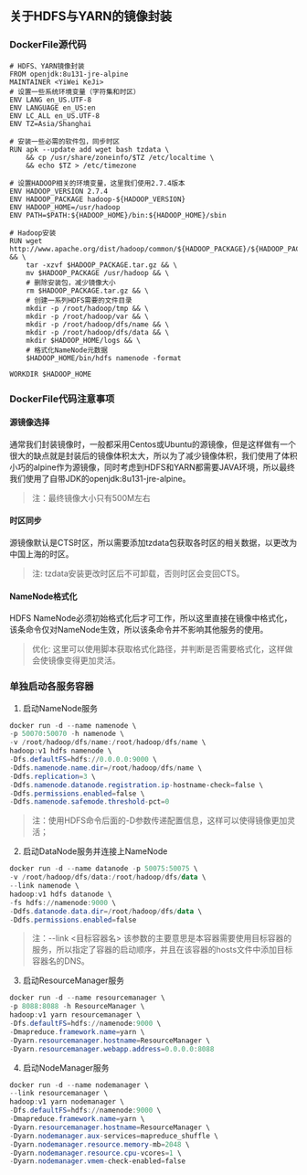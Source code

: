 ## 关于HDFS与YARN的镜像封装

### DockerFile源代码
```
# HDFS、YARN镜像封装
FROM openjdk:8u131-jre-alpine
MAINTAINER <YiWei KeJi>
# 设置一些系统环境变量（字符集和时区）
ENV LANG en_US.UTF-8
ENV LANGUAGE en_US:en
ENV LC_ALL en_US.UTF-8
ENV TZ=Asia/Shanghai

# 安装一些必需的软件包，同步时区
RUN apk --update add wget bash tzdata \
    && cp /usr/share/zoneinfo/$TZ /etc/localtime \
    && echo $TZ > /etc/timezone
    
# 设置HADOOP相关的环境变量，这里我们使用2.7.4版本
ENV HADOOP_VERSION 2.7.4
ENV HADOOP_PACKAGE hadoop-${HADOOP_VERSION}
ENV HADOOP_HOME=/usr/hadoop
ENV PATH=$PATH:${HADOOP_HOME}/bin:${HADOOP_HOME}/sbin

# Hadoop安装
RUN wget http://www.apache.org/dist/hadoop/common/${HADOOP_PACKAGE}/${HADOOP_PACKAGE}.tar.gz && \
    tar -xzvf $HADOOP_PACKAGE.tar.gz && \
    mv $HADOOP_PACKAGE /usr/hadoop && \
    # 删除安装包，减少镜像大小
    rm $HADOOP_PACKAGE.tar.gz && \
    # 创建一系列HDFS需要的文件目录
    mkdir -p /root/hadoop/tmp && \
    mkdir -p /root/hadoop/var && \
    mkdir -p /root/hadoop/dfs/name && \
    mkdir -p /root/hadoop/dfs/data && \
    mkdir $HADOOP_HOME/logs && \
    # 格式化NameNode元数据
    $HADOOP_HOME/bin/hdfs namenode -format

WORKDIR $HADOOP_HOME
```

### DockerFile代码注意事项
#### 源镜像选择
通常我们封装镜像时，一般都采用Centos或Ubuntu的源镜像，但是这样做有一个很大的缺点就是封装后的镜像体积太大，所以为了减少镜像体积，我们使用了体积小巧的alpine作为源镜像，同时考虑到HDFS和YARN都需要JAVA环境，所以最终我们使用了自带JDK的openjdk:8u131-jre-alpine。
> 注：最终镜像大小只有500M左右

#### 时区同步
源镜像默认是CTS时区，所以需要添加tzdata包获取各时区的相关数据，以更改为中国上海的时区。
> 注: tzdata安装更改时区后不可卸载，否则时区会变回CTS。

#### NameNode格式化
HDFS NameNode必须初始格式化后才可工作，所以这里直接在镜像中格式化，该条命令仅对NameNode生效，所以该条命令并不影响其他服务的使用。
> 优化: 这里可以使用脚本获取格式化路径，并判断是否需要格式化，这样做会使镜像变得更加灵活。

### 单独启动各服务容器
1. 启动NameNode服务

```powershell
docker run -d --name namenode \
-p 50070:50070 -h namenode \
-v /root/hadoop/dfs/name:/root/hadoop/dfs/name \
hadoop:v1 hdfs namenode \
-Dfs.defaultFS=hdfs://0.0.0.0:9000 \
-Ddfs.namenode.name.dir=/root/hadoop/dfs/name \
-Ddfs.replication=3 \
-Ddfs.namenode.datanode.registration.ip-hostname-check=false \
-Ddfs.permissions.enabled=false \
-Ddfs.namenode.safemode.threshold-pct=0
```
> 注：使用HDFS命令后面的-D参数传递配置信息，这样可以使得镜像更加灵活；

2. 启动DataNode服务并连接上NameNode

```powershell
docker run -d --name datanode -p 50075:50075 \
-v /root/hadoop/dfs/data:/root/hadoop/dfs/data \
--link namenode \
hadoop:v1 hdfs datanode \
-fs hdfs://namenode:9000 \
-Ddfs.datanode.data.dir=/root/hadoop/dfs/data \
-Ddfs.permissions.enabled=false
```
> 注：--link <目标容器名> 该参数的主要意思是本容器需要使用目标容器的服务，所以指定了容器的启动顺序，并且在该容器的hosts文件中添加目标容器名的DNS。

3. 启动ResourceManager服务
```powershell
docker run -d --name resourcemanager \
-p 8088:8088 -h ResourceManager \
hadoop:v1 yarn resourcemanager \
-Dfs.defaultFS=hdfs://namenode:9000 \
-Dmapreduce.framework.name=yarn \
-Dyarn.resourcemanager.hostname=ResourceManager \
-Dyarn.resourcemanager.webapp.address=0.0.0.0:8088
```


4. 启动NodeManager服务
```powershell
docker run -d --name nodemanager \
--link resourcemanager \
hadoop:v1 yarn nodemanager \
-Dfs.defaultFS=hdfs://namenode:9000 \
-Dmapreduce.framework.name=yarn \
-Dyarn.resourcemanager.hostname=ResourceManager \
-Dyarn.nodemanager.aux-services=mapreduce_shuffle \
-Dyarn.nodemanager.resource.memory-mb=2048 \
-Dyarn.nodemanager.resource.cpu-vcores=1 \
-Dyarn.nodemanager.vmem-check-enabled=false
```